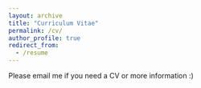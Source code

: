 ```yaml
---
layout: archive
title: "Curriculum Vitae"
permalink: /cv/
author_profile: true
redirect_from:
  - /resume
---
```



<!--
哈哈我是注释，不会在浏览器中显示。
<p>A PDF format can be found <a href='https://github.com/TsingQAQ/TsingQAQ.github.io/blob/master/files/CV_Jixiang_Qing.pdf'><font color="blue">here</font></a></p>
-->

<!--
A PDF format can be found <span style="color:#337FE5;"><a class="ke-insertfile" href="/files/CV_Jixiang_Qing.pdf" target="_blank"><a class="ke-insertfile" href="/files/CV_Jixiang_Qing.pdf" target="_blank">here</a></a></span>{: .notice--success}
-->

<!--
A PDF format can be found [here](/files/CV_Jixiang_Qing.pdf){: .btn .btn--default font-size: 20px; }
{: .notice--success}
-->

<!--
A PDF format can be found  <button type="button" class="btn btn-link">[here](/files/CV_Jixiang_Qing.pdf)</button>
<embed src="/files/CV_Jixiang_Qing.pdf" width="800px" height="2100px" />
-->
Please email me if you need a CV or more information :)
